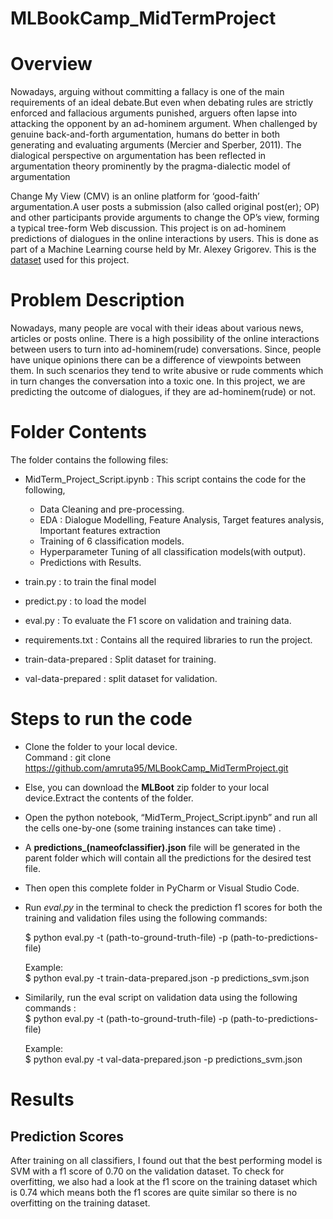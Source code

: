 # MLBookCamp_MidTermProject

# Overview
Nowadays, arguing without committing a fallacy is one of the main requirements of an ideal debate.But even when debating rules are strictly enforced and fallacious arguments punished, arguers often lapse into attacking the opponent by an ad-hominem argument.
When challenged by genuine back-and-forth argumentation, humans do better in both generating and evaluating arguments (Mercier and Sperber, 2011). The dialogical perspective on argumentation has been reflected in argumentation theory prominently by the pragma-dialectic model of argumentation


Change My View (CMV) is an online platform for ‘good-faith’ argumentation.A user posts a submission (also called original post(er); OP) and other participants provide arguments to change the OP’s view, forming a typical tree-form Web discussion. This project is on ad-hominem predictions of dialogues in the online interactions by users. This is done as part of a Machine Learning course held by Mr. Alexey Grigorev. This is the [dataset](https://panda.uni-paderborn.de/pluginfile.php/1752026/mod_resource/content/1/test-data-prepared.json) used for this project.

# Problem Description
Nowadays, many people are vocal with their ideas about various news, articles or posts online. There is a high possibility of the online interactions between users to turn into ad-hominem(rude) conversations. Since, people have unique opinions there can be a difference of viewpoints between them. In such scenarios they tend to write abusive or rude comments which in turn changes the conversation into a toxic one. In this project, we are predicting the outcome of dialogues, if they are ad-hominem(rude) or not.

# Folder Contents
The folder contains the following files:

- MidTerm_Project_Script.ipynb :
  This script contains the code for the following,
  - Data Cleaning and pre-processing.
  - EDA : Dialogue Modelling, Feature Analysis, Target features analysis, Important features extraction
  - Training of 6 classification models.
  - Hyperparameter Tuning of all classification models(with output).
  - Predictions with Results.
  
  
- train.py : to train the final model
- predict.py : to load the model 
- eval.py : To evaluate the F1 score on validation and training data.
- requirements.txt : Contains all the required libraries to run the project.
- train-data-prepared : Split dataset for training.
- val-data-prepared : split dataset for validation.

# Steps to run the code
- Clone the folder to your local device. <br>
  Command : git clone https://github.com/amruta95/MLBookCamp_MidTermProject.git
- Else, you can download the **MLBoot** zip folder to your local device.Extract the contents of the folder.
- Open the python notebook, “MidTerm_Project_Script.ipynb” and run all the cells one-by-one (some training instances can take time) . 
- A **predictions_(nameofclassifier).json** file will be generated in the parent folder which will contain all the predictions for the desired
test file.
- Then open this complete folder in PyCharm or Visual Studio Code.  
- Run _eval.py_ in the terminal to check the prediction f1 scores for both the training and validation files using the following commands:<br>


  $ python eval.py -t (path-to-ground-truth-file) -p (path-to-predictions-file)

    Example:<br>
    $ python eval.py -t train-data-prepared.json -p predictions_svm.json

- Similarily, run the eval script on validation data using the following commands :<br>
  $ python eval.py -t (path-to-ground-truth-file) -p (path-to-predictions-file)

    Example:<br>
    $ python eval.py -t val-data-prepared.json -p predictions_svm.json
  
# Results 

## Prediction Scores 
After training on all classifiers, I found out that the best performing model is SVM with a f1 score of 0.70 on the validation dataset.
To check for overfitting, we also had a look at the f1 score on the training dataset which is 0.74 which means both the f1 scores are quite similar so there is no overfitting on the training dataset.

